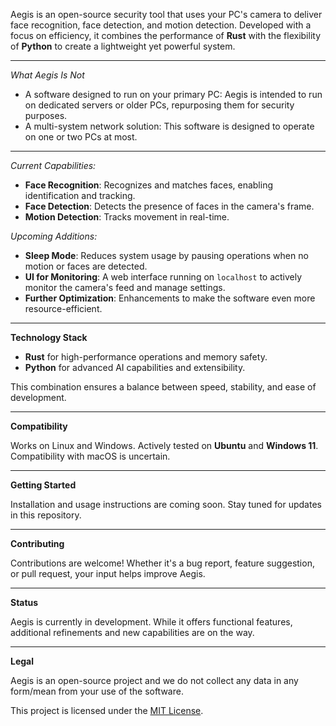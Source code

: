 
Aegis is an open-source security tool that uses your PC's camera to deliver face recognition, face detection, and motion detection. Developed with a focus on efficiency, it combines the performance of **Rust** with the flexibility of **Python** to create a lightweight yet powerful system.

---

*What Aegis Is Not*

- A software designed to run on your primary PC: Aegis is intended to run on dedicated servers or older PCs, repurposing them for security purposes. 
- A multi-system network solution: This software is designed to operate on one or two PCs at most.

---

*Current Capabilities:*

- **Face Recognition**: Recognizes and matches faces, enabling identification and tracking.
- **Face Detection**: Detects the presence of faces in the camera's frame.
- **Motion Detection**: Tracks movement in real-time.

*Upcoming Additions:*

- **Sleep Mode**: Reduces system usage by pausing operations when no motion or faces are detected.
- **UI for Monitoring**: A web interface running on `localhost` to actively monitor the camera's feed and manage settings.
- **Further Optimization**: Enhancements to make the software even more resource-efficient.

---

**Technology Stack**

- **Rust** for high-performance operations and memory safety.
- **Python** for advanced AI capabilities and extensibility.

This combination ensures a balance between speed, stability, and ease of development.

---

**Compatibility**

Works on Linux and Windows. Actively tested on **Ubuntu** and **Windows 11**. Compatibility with macOS is uncertain.

---

**Getting Started**

Installation and usage instructions are coming soon. Stay tuned for updates in this repository.


---

**Contributing**

Contributions are welcome! Whether it's a bug report, feature suggestion, or pull request, your input helps improve Aegis.

---

**Status**

Aegis is currently in development. While it offers functional features, additional refinements and new capabilities are on the way.

--- 

**Legal**

Aegis is an open-source project and we do not collect any data in any form/mean from your use of the software.

This project is licensed under the [MIT License](LICENSE).
